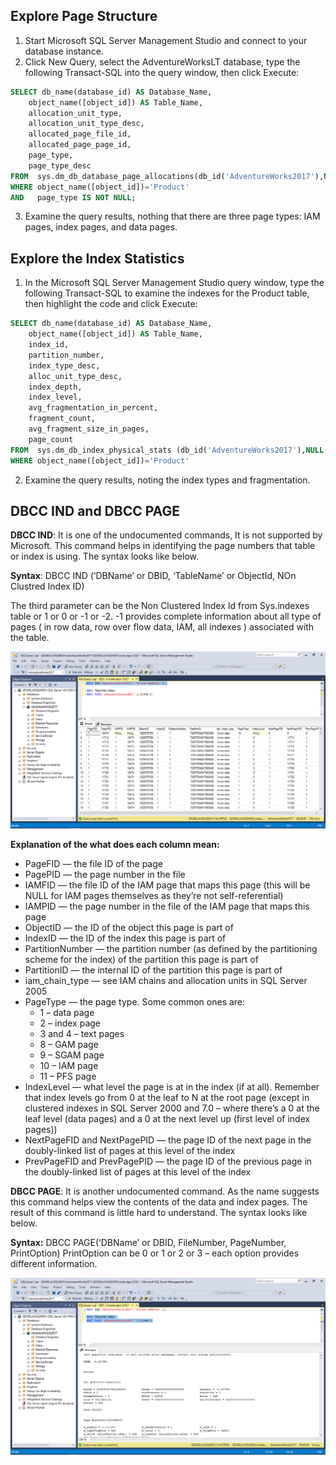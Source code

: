 ## Explore Page Structure

1. Start Microsoft SQL Server Management Studio and connect to your database instance.
2. Click New Query, select the AdventureWorksLT database, type the following Transact-SQL into the query window, then click Execute:
``` sql
SELECT db_name(database_id) AS Database_Name, 
	object_name([object_id]) AS Table_Name, 
	allocation_unit_type, 
	allocation_unit_type_desc,
	allocated_page_file_id, 
	allocated_page_page_id, 
	page_type, 
	page_type_desc 
FROM  sys.dm_db_database_page_allocations(db_id('AdventureWorks2017'),NULL,NULL,NUll,'DETAILED')
WHERE object_name([object_id])='Product'
AND   page_type IS NOT NULL;
```
3. Examine the query results, nothing that there are three page types: IAM pages, index pages, and data pages.

## Explore the Index Statistics

1. In the Microsoft SQL Server Management Studio query window, type the following Transact-SQL to examine the indexes for the Product table, then highlight the code and click Execute:
``` sql
SELECT db_name(database_id) AS Database_Name, 
	object_name([object_id]) AS Table_Name, 
	index_id,
	partition_number,
	index_type_desc,
	alloc_unit_type_desc,
	index_depth,
	index_level,
	avg_fragmentation_in_percent,
	fragment_count,
	avg_fragment_size_in_pages,
	page_count
FROM  sys.dm_db_index_physical_stats (db_id('AdventureWorks2017'),NULL,NULL,NULL,NULL)
WHERE object_name([object_id])='Product'
```
2. Examine the query results, noting the index types and fragmentation.

## DBCC IND and DBCC PAGE

**DBCC IND**: It is one of the undocumented commands, It is not supported by Microsoft. This command helps in identifying the page numbers that table or index is using. The syntax looks like below. 

**Syntax**: DBCC IND (‘DBName’ or DBID, ‘TableName’ or ObjectId, NOn Clustred Index ID)

The third parameter can be the Non Clustered Index Id from Sys.indexes table or 1 or 0 or -1 or -2.  -1 provides complete information about all type of pages ( in row data, row over flow data, IAM, all indexes ) associated with the table.

![Data after running DBCC IND](./Pictures/sql_pct01.png)

**Explanation of the what does each column mean:**

* PageFID — the file ID of the page
* PagePID — the page number in the file
* IAMFID — the file ID of the IAM page that maps this page (this will be NULL for IAM pages themselves as they’re not self-referential)
* IAMPID — the page number in the file of the IAM page that maps this page
* ObjectID — the ID of the object this page is part of
* IndexID — the ID of the index this page is part of
* PartitionNumber — the partition number (as defined by the partitioning scheme for the index) of the partition this page is part of
* PartitionID — the internal ID of the partition this page is part of
* iam_chain_type — see IAM chains and allocation units in SQL Server 2005
* PageType — the page type. Some common ones are:
   * 1 – data page  
   * 2 – index page 
   * 3 and 4 – text pages 
   * 8 – GAM page 
   * 9 – SGAM page 
   * 10 – IAM page 
   * 11 – PFS page
* IndexLevel — what level the page is at in the index (if at all). Remember that index levels go from 0 at the   leaf to N at the root page (except in clustered indexes in SQL Server 2000 and 7.0 – where there’s a 0 at the leaf level (data pages) and a 0 at the next level up (first level of index pages))
* NextPageFID and NextPagePID — the page ID of the next page in the doubly-linked list of pages at this level of the index
* PrevPageFID and PrevPagePID — the page ID of the previous page in the doubly-linked list of pages at this   level of the index

**DBCC PAGE**: It is another undocumented command. As the name suggests this command helps view the contents of the data and index pages. The result of this command is little hard to understand. The syntax looks like below. 

**Syntax:** DBCC PAGE(‘DBName’ or DBID, FileNumber, PageNumber, PrintOption)
   PrintOption can be 0 or 1 or 2 or 3 – each option provides different information.

![Data after running DBCC PAGE](./Pictures/sql_pct02.png)


